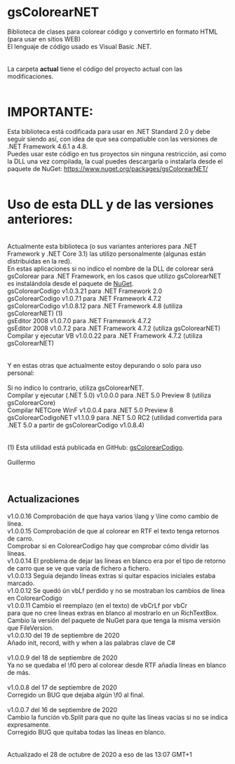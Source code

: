 # gsColorearNET
Biblioteca de clases para colorear código y convertirlo en formato HTML (para usar en sitios WEB)
<br> 
El lenguaje de código usado es Visual Basic .NET.<br>
<br>
<br>
La carpeta <b>actual</b> tiene el código del proyecto actual con las modificaciones.<br>
<br>

IMPORTANTE:
===========
Esta biblioteca está codificada para usar en .NET Standard 2.0 y debe seguir siendo así, con idea de que sea compatiuble con las versiones de .NET Framework 4.6.1 a 4.8.
<br>
Puedes usar este código en tus proyectos sin ninguna restricción, así como la DLL una vez compilada, la cual puedes descargarla o instalarla desde el paquete de NuGet:
https://www.nuget.org/packages/gsColorearNET/<br>
<br>

Uso de esta DLL y de las versiones anteriores:
==============================================

<br> 
Actualmente esta biblioteca (o sus variantes anteriores para .NET Framework y .NET Core 3.1) las utilizo personalmente (algunas están distribuidas en la red).<br>
En estas aplicaciones si no indico el nombre de la DLL de colorear será gsColorear para .NET Framework, en los casos que utilizo gsColorearNET es instalándola desde 
el paquete de <a href="https://www.nuget.org/packages/gsColorearNET/">NuGet</a>.<br>
gsColorearCodigo v1.0.3.21 para .NET Framework 2.0<br>
gsColorearCodigo v1.0.7.1 para .NET Framework 4.7.2<br>
gsColorearCodigo v1.0.8.12 para .NET Framework 4.8 (utiliza gsColorearNET) (1)<br>
gsEditor 2008 v1.0.7.0 para .NET Framework 4.7.2<br>
gsEditor 2008 v1.0.7.2 para .NET Framework 4.7.2 (utiliza gsColorearNET)<br>
Compilar y ejecutar VB v1.0.0.22 para .NET Framework 4.7.2 (utiliza gsColorearNET)<br>
<br> 
<br> 
Y en estas otras que actualmente estoy depurando o solo para uso personal:<br>
<br>Si no indico lo contrario, utiliza gsColorearNET.<br>
Compilar y ejecutar (.NET 5.0) v1.0.0.0 para .NET 5.0 Preview 8 (utiliza gsColorearCore)<br>
Compilar NETCore WinF v1.0.0.4 para .NET 5.0 Preview 8<br>
gsColorearCodigoNET v1.1.0.9 para .NET 5.0 RC2 (utilidad convertida para .NET 5.0 a partir de gsColorearCodigo v1.0.8.4)<br>
<br>
<br>
(1) Esta utilidad está publicada en GitHub: <a href="https://github.com/elGuille-info/gsColorearCodigo">gsColorearCodigo</a>.
<br>
<br> 
Guillermo<br>
<br>
<br>
<h2>Actualizaciones</h2>
v1.0.0.16 Comprobación de que haya varios \lang y \line como cambio de línea.<br>
v1.0.0.15 Comprobación de que al colorear en RTF el texto tenga retornos de carro.<br>
Comprobar si en ColorearCodigo hay que comprobar cómo dividir las líneas.<br>
v1.0.0.14 El problema de dejar las líneas en blanco era por el tipo de retorno de carro que se ve que varía de fichero a fichero.<br>
v1.0.0.13 Seguía dejando líneas extras si quitar espacios iniciales estaba marcado.<br>
v1.0.0.12 Se quedó ún vbLf perdido y no se mostraban los cambios de línea en ColorearCodigo<br>
v1.0.0.11 Cambio el reemplazo (en el texto) de vbCrLf por vbCr<br>
para que no cree líneas extras en blanco al mostrarlo en un RichTextBox.<br>
Cambio la versión del paquete de NuGet para que tenga la misma versión que FileVersion.<br>
v1.0.0.10 del 19 de septiembre de 2020<br>
Añado init, record, with y when a las palabras clave de C#<br>
<br>
v1.0.0.9 del 18 de septiembre de 2020<br>
Ya no se quedaba el \f0 pero al colorear desde RTF añadía líneas en blanco de más.<br>
<br>
v1.0.0.8 del 17 de septiembre de 2020<br>
Corregido un BUG que dejaba algún \f0 al final.<br>
<br>
v1.0.0.7 del 16 de septiembre de 2020<br>
Cambio la función vb.Split para que no quite las líneas vacías si no se indica expresamente.<br>
Corregido BUG que quitaba todas las líneas en blanco.<br>
<br>
<br>
Actualizado el 28 de octubre de 2020 a eso de las 13:07 GMT+1
